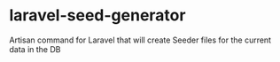 # laravel-seed-generator
Artisan command for Laravel that will create Seeder files for the current data in the DB
